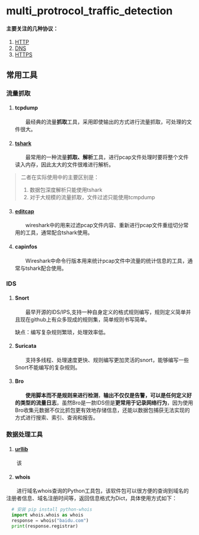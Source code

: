 # multi_protrocol_traffic_detection

#### 主要关注的几种协议：

  1. [HTTP](./http)
  2. [DNS](./dns)
  3. [HTTPS](//https)

## 常用工具

### 流量抓取 

1. #### tcpdump

   &emsp;&emsp;最经典的流量**抓取**工具，采用即使输出的方式进行流量抓取，可处理的文件很大。

2. #### [tshark](tools/tshark.md)

   &emsp;&emsp;最常用的一种流量**抓取、解析**工具，进行pcap文件处理时要将整个文件读入内存，因此太大的文件很难进行解析。

> 二者在实际使用中的主要区别是：
>
> 1. 数据包深度解析只能使用tshark
> 2. 对于大规模的流量抓取，文件过滤只能使用tcmpdump

3. #### [editcap](tools/editcap.md)

   &emsp;&emsp;wireshark中的用来过滤pcap文件内容、重新进行pcap文件重组切分常用的工具，通常配合tshark使用。

4. #### capinfos

   &emsp;&emsp;Wireshark中命令行版本用来统计pcap文件中流量的统计信息的工具，通常与tshark配合使用。

 

### IDS

1. #### Snort

   &emsp;&emsp;最早开源的IDS/IPS,支持一种自身定义的格式规则编写，规则定义简单并且现在github上有众多现成的规则集，简单规则书写简单。

   缺点：编写复杂规则繁琐，处理效率低。

2. #### Suricata

   &emsp;&emsp;支持多线程、处理速度更快、规则编写更加灵活的snort，能够编写一些Snort不能编写的复杂规则。

3. #### Bro

   &emsp;&emsp;**使用脚本而不是规则来进行检测**，**输出不仅仅是告警，可以是任何定义好的类型的流量日志**，虽然Bro是一款IDS但是**更常用于记录网络行为**，因为使用Bro收集元数据不仅比抓包更有效地存储信息，还能以数据包捕获无法实现的方式进行搜索、索引、查询和报告。
   
   
### 数据处理工具
1. #### [urllib](tools/urllib.md)
  &emsp;&emsp;该
  
2. #### whois
  &emsp;&emsp;进行域名whois查询的Python工具包，该软件包可以很方便的查询到域名的注册者信息、域名注册时间等，返回信息格式为Dict，具体使用方式如下：
~~~Python
  # 安装 pip install python-whois
  import whois.whois as whois
  response = whois("baidu.com")
  print(response.registrar)
~~~
